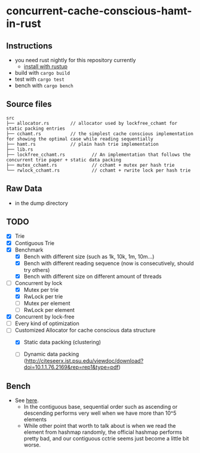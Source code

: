 # concurrent-cache-conscious-hamt-in-rust

## Instructions
- you need rust nightly for this repository currently
    - [install with rustup](https://github.com/rust-lang-nursery/rustup.rs#working-with-nightly-rust)
- build with `cargo build`
- test with `cargo test`
- bench with `cargo bench`


## Source files
```
src
├── allocator.rs 		// allocator used by lockfree_cchamt for static packing entries
├── cchamt.rs 			// the simplest cache conscious implementation for showing the optimal case while reading sequentially
├── hamt.rs 			// plain hash trie implementation
├── lib.rs
├── lockfree_cchamt.rs 	        // An implementation that follows the concurrent trie paper + static data packing
├── mutex_cchamt.rs 	        // cchamt + mutex per hash trie
└── rwlock_cchamt.rs 	        // cchamt + rwrite lock per hash trie
```

## Raw Data
- in the dump directory

## TODO
- [X] Trie
- [X] Contiguous Trie
- [X] Benchmark
    - [X] Bench with different size (such as 1k, 10k, 1m, 10m...)
    - [X] Bench with different reading sequence (now is consecutively, should try others)
    - [X] Bench with different size on different amount of threads
- [ ] Concurrent by lock
    - [x] Mutex per trie
    - [x] RwLock per trie
    - [ ] Mutex per element
    - [ ] RwLock per element
- [X] Concurrent by lock-free
- [ ] Every kind of optimization
- [ ] Customized Allocator for cache conscious data structure
    - [X] Static data packing (clustering)
    - [ ] Dynamic data packing (http://citeseerx.ist.psu.edu/viewdoc/download?doi=10.1.1.76.2169&rep=rep1&type=pdf)
        

## Bench
- See [here](https://github.com/chichunchen/concurrent-cache-conscious-hamt-in-rust/blob/layout/Benchmark.ipynb).
    - In the contiguous base, sequential order such as ascending or descending performs very well when we have more than
10^5 elements
    - While other point that worth to talk about is when we read the element from hashmap randomly, the official hashmap
performs pretty bad, and our contiguous cctrie seems just become a little bit worse.
